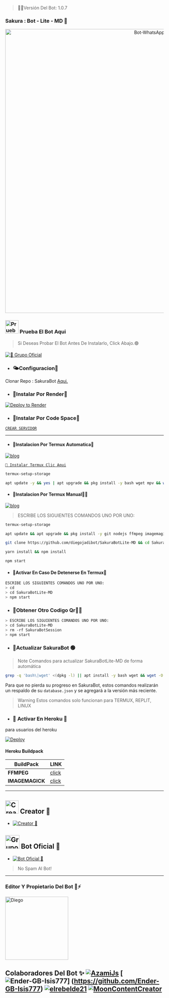 > 🚩🧿Versión Del Bot: 1.0.7

### Sakura : Bot - Lite - MD 🌸
<p align="center">
<img src="https://telegra.ph/file/9379ac50c5285dc976e2e.png" alt="Bot-WhatsApp" width="900"/>
</p>

### <img src="https://i.pinimg.com/originals/19/80/6e/19806e91932e6054965fc83b85241270.gif" alt="Prueba El Bot Aqui" width="42" height="42"> Prueba El Bot Aqui

> Si Deseas Probar El Bot Antes De Instalarlo, Click Abajo.🟢

<a href="https://chat.whatsapp.com/Eaa9JFA53ps7WHMv2VHbO9"><img alt="📍 Grupo Oficial" src="https://img.shields.io/badge/Grupo-Oficial-25D366?style=for-the-badge&logo=whatsapp&logoColor=white"/></a>


- ### 🌤Configuracion🧩
 Clonar Repo : SakuraBot [Aqui.](https://github.com/diegojadibot/SakuraBotLite-MD/fork)

   
  
- ### 🧸Instalar Por Render🧩

[![Deploy to Render](https://render.com/images/deploy-to-render-button.svg)](https://dashboard.render.com/blueprint/new?repo=https%3A%2F%2Fgithub.com%2diegojadibot%2FSakuraBotLite-MD) 

- ### 📍Instalar Por Code Space🧸

[`CREAR SERVIDOR`](https://github.com/codespaces/new?skip_quickstart=true&machine=basicLinux32gb&repo=738341999&ref=main&geo=UsEast)
***

- #### 📍Instalacion Por Termux Automatica🧸

[![blog](https://img.shields.io/badge/Instalacion-Automatica-FF0000?style=for-the-badge&logo=youtube&logoColor=white)
](https://youtu.be/X-wQbVhLb8w?si=UdP9uM5SPFRY75nU)

[`🧩 Instalar Termux Clic Aqui`](https://www.mediafire.com/file/3hsvi3xkpq3a64o/termux_118.apk/file)
 
```bash
termux-setup-storage
```

```bash
apt update -y && yes | apt upgrade && pkg install -y bash wget mpv && wget -O - https://raw.githubusercontent.com/diegojadibot/SakuraBotLite-MD/master/sakura.sh | bash
```

- #### 📍Instalacion Por Termux Manual👨‍💻

[![blog](https://img.shields.io/badge/Instalacion-Manual-FF0000?style=for-the-badge&logo=youtube&logoColor=white)
](https://youtu.be/9-v4XwMTJYE?si=STdO2GwZR1GAmXfA)

> ESCRIBE LOS SIGUIENTES COMANDOS UNO POR UNO:

```bash
termux-setup-storage
```
```bash
apt update && apt upgrade && pkg install -y git nodejs ffmpeg imagemagick yarn
```
```bash
git clone https://github.com/diegojadibot/SakuraBotLite-MD && cd SakuraBotLite-MD
```
```bash
yarn install && npm install
```
```bash
npm start
```

- #### 📍Activar En Caso De Detenerse En Termux🧸
```bash
ESCRIBE LOS SIGUIENTES COMANDOS UNO POR UNO:
> cd 
> cd SakuraBotLite-MD
> npm start
```

- ### 📍Obtener Otro Codigo Qr👨‍💻 
```bash
> ESCRIBE LOS SIGUIENTES COMANDOS UNO POR UNO:
> cd SakuraBotLite-MD
> rm -rf SakuraBotSession
> npm start
```
- ### 📍Actualizar SakuraBot 🟢
> Note Comandos para actualizar SakuraBotLite-MD de forma automática
```bash
grep -q 'bash\|wget' <(dpkg -l) || apt install -y bash wget && wget -O - https://raw.githubusercontent.com/diegojadibot/SakuraBotLite-MD/master/update.sh | bash
```
Para que no pierda su progreso en SakuraBot, estos comandos realizarán un respaldo de su `database.json` y se agregará a la versión más reciente.

> Warning Estos comandos solo funcionan para TERMUX, REPLIT, LINUX

- ### 📍 Activar En Heroku 🚀
para usuarios del heroku

[![Deploy](https://www.herokucdn.com/deploy/button.svg)](https://heroku.com/deploy?template=https://github.com/diegojadibot/SakuraBotLite-MD)

#### Heroku Buildpack
| BuildPack | LINK |
|--------|--------|
| **FFMPEG** |[click](https://github.com/jonathanong/heroku-buildpack-ffmpeg-latest) |
| **IMAGEMAGICK** | [click](https://github.com/DuckyTeam/heroku-buildpack-imagemagick) |

***


## <img src="https://i.pinimg.com/originals/19/80/6e/19806e91932e6054965fc83b85241270.gif" alt="Creator 🧸" width="42" height="42"> Creator 🧸

* <a href="https://wa.me/573012482597"><img alt="Creator 🧸" src="https://img.shields.io/badge/Diego - Creator🧸-25D366?style=for-the-badge&logo=whatsapp&logoColor=white"/></a>


## <img src="https://static.wikia.nocookie.net/nyancat/images/d/d3/Nyan-cat.gif/revision/latest/scale-to-width-down/400?cb=20131231222500&path-prefix=es" alt="Grupo" width="45" height="43"> Bot Oficial 📍

* <a href="https://wa.me/51939041500?text=!menu"><img alt="Bot Oficial 📍" src="https://img.shields.io/badge/Bot - Oficial📍-25D366?style=for-the-badge&logo=whatsapp&logoColor=white"/></a>

> No Spam Al Bot!
---------

### Editor Y Propietario Del Bot 🌹⚡️
<a
href="https://github.com/diegojadibot"><img src="https://github.com/diegojadibot.png" width="200" height="200" alt="Diego"/></a>

## Colaboradores Del Bot ✨️   [![AzamiJs](https://github.com/AzamiJs.png?size=100)](https://github.com/AzamiJs) [![Ender-GB-Isis777](https://github.com/Ender-GB-Isis777.png?size=100)] (https://github.com/Ender-GB-Isis777) [![elrebelde21](https://github.com/elrebelde21.png?size=100)](https://github.com/elrebelde21) [![MoonContentCreator](https://github.com/MoonContentCreator.png?size=100)](https://github.com/MoonContentCreator)
